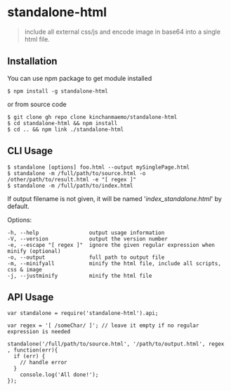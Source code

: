 # standalone-html

> include all external css/js and encode image in base64 into a single html file.


## Installation

You can use npm package to get module installed
```
$ npm install -g standalone-html
```

or from source code
```
$ git clone gh repo clone kinchanmaemo/standalone-html
$ cd standalone-html && npm install
$ cd .. && npm link ./standalone-html
```

## CLI Usage 
```
$ standalone [options] foo.html --output mySinglePage.html
$ standalone -m /full/path/to/source.html -o /other/path/to/result.html -e "[ regex ]"
$ standalone -m /full/path/to/index.html 
```

If output filename is not given, it will be named '_index_standalone.html_' by default.


  Options:

    -h, --help                output usage information
    -V, --version             output the version number
    -e, --escape "[ regex ]"  ignore the given regular expression when minify (optional)
    -o, --output              full path to output file
    -m, --minifyall           minify the html file, include all scripts, css & image
    -j, --justminify          minify the html file


## API Usage 
```
var standalone = require('standalone-html').api;

var regex = '[ /someChar/ ]'; // leave it empty if no regular expression is needed

standalone('/full/path/to/source.html', '/path/to/output.html', regex , function(err){
  if (err) {
    // handle error
  }  
	console.log('All done!');
});
```

